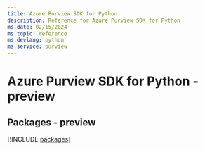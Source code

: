 ```yaml
---
title: Azure Purview SDK for Python
description: Reference for Azure Purview SDK for Python
ms.date: 02/15/2024
ms.topic: reference
ms.devlang: python
ms.service: purview
---
```

# Azure Purview SDK for Python - preview
## Packages - preview
[!INCLUDE [packages](purview-index.md)]